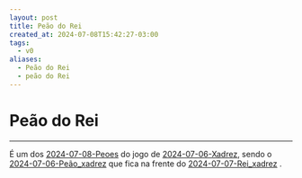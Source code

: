 ```yaml
---
layout: post
title: Peão do Rei
created_at: 2024-07-08T15:42:27-03:00
tags:
  - v0
aliases:
  - Peão do Rei
  - peão do Rei
---
```

# Peão do Rei
---

É um dos [2024-07-08-Peoes](_insight/2024/07/2024-07-08-Peoes.md) do jogo de [2024-07-06-Xadrez](api/2024/07/2024-07-06-Xadrez.md), sendo o [2024-07-06-Peão_xadrez](_insight/2024/07/2024-07-06-Peão_xadrez.md) que fica na frente do [2024-07-07-Rei_xadrez](_insight/2024/07/2024-07-07-Rei_xadrez.md) .